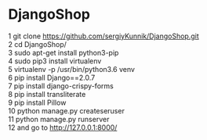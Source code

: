 # DjangoShop
1 git clone https://github.com/sergiyKunnik/DjangoShop.git</br>
2 cd DjangoShop/</br>
3 sudo apt-get install python3-pip</br>
4 sudo pip3 install virtualenv </br>
5 virtualenv -p /usr/bin/python3.6 venv</br>
6 pip install Django==2.0.7</br>
7 pip install django-crispy-forms</br>
8 pip install transliterate</br>
9 pip install Pillow</br>
10 python manage.py createseruser</br>
11 python manage.py runserver</br>
12 and go to http://127.0.0.1:8000/</br>
